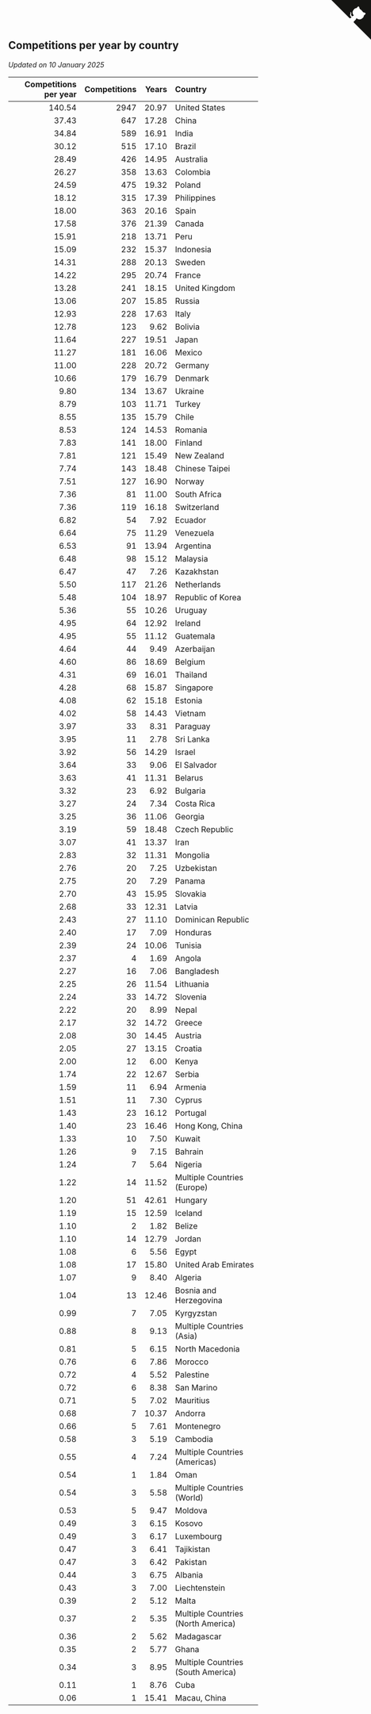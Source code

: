 ## Competitions per year by country

*Updated on 10 January 2025*

| Competitions per year | Competitions | Years | Country |
| ---: | ---: | ---: | :--- |
| 140.54 | 2947 | 20.97 | United States |
| 37.43 | 647 | 17.28 | China |
| 34.84 | 589 | 16.91 | India |
| 30.12 | 515 | 17.10 | Brazil |
| 28.49 | 426 | 14.95 | Australia |
| 26.27 | 358 | 13.63 | Colombia |
| 24.59 | 475 | 19.32 | Poland |
| 18.12 | 315 | 17.39 | Philippines |
| 18.00 | 363 | 20.16 | Spain |
| 17.58 | 376 | 21.39 | Canada |
| 15.91 | 218 | 13.71 | Peru |
| 15.09 | 232 | 15.37 | Indonesia |
| 14.31 | 288 | 20.13 | Sweden |
| 14.22 | 295 | 20.74 | France |
| 13.28 | 241 | 18.15 | United Kingdom |
| 13.06 | 207 | 15.85 | Russia |
| 12.93 | 228 | 17.63 | Italy |
| 12.78 | 123 | 9.62 | Bolivia |
| 11.64 | 227 | 19.51 | Japan |
| 11.27 | 181 | 16.06 | Mexico |
| 11.00 | 228 | 20.72 | Germany |
| 10.66 | 179 | 16.79 | Denmark |
| 9.80 | 134 | 13.67 | Ukraine |
| 8.79 | 103 | 11.71 | Turkey |
| 8.55 | 135 | 15.79 | Chile |
| 8.53 | 124 | 14.53 | Romania |
| 7.83 | 141 | 18.00 | Finland |
| 7.81 | 121 | 15.49 | New Zealand |
| 7.74 | 143 | 18.48 | Chinese Taipei |
| 7.51 | 127 | 16.90 | Norway |
| 7.36 | 81 | 11.00 | South Africa |
| 7.36 | 119 | 16.18 | Switzerland |
| 6.82 | 54 | 7.92 | Ecuador |
| 6.64 | 75 | 11.29 | Venezuela |
| 6.53 | 91 | 13.94 | Argentina |
| 6.48 | 98 | 15.12 | Malaysia |
| 6.47 | 47 | 7.26 | Kazakhstan |
| 5.50 | 117 | 21.26 | Netherlands |
| 5.48 | 104 | 18.97 | Republic of Korea |
| 5.36 | 55 | 10.26 | Uruguay |
| 4.95 | 64 | 12.92 | Ireland |
| 4.95 | 55 | 11.12 | Guatemala |
| 4.64 | 44 | 9.49 | Azerbaijan |
| 4.60 | 86 | 18.69 | Belgium |
| 4.31 | 69 | 16.01 | Thailand |
| 4.28 | 68 | 15.87 | Singapore |
| 4.08 | 62 | 15.18 | Estonia |
| 4.02 | 58 | 14.43 | Vietnam |
| 3.97 | 33 | 8.31 | Paraguay |
| 3.95 | 11 | 2.78 | Sri Lanka |
| 3.92 | 56 | 14.29 | Israel |
| 3.64 | 33 | 9.06 | El Salvador |
| 3.63 | 41 | 11.31 | Belarus |
| 3.32 | 23 | 6.92 | Bulgaria |
| 3.27 | 24 | 7.34 | Costa Rica |
| 3.25 | 36 | 11.06 | Georgia |
| 3.19 | 59 | 18.48 | Czech Republic |
| 3.07 | 41 | 13.37 | Iran |
| 2.83 | 32 | 11.31 | Mongolia |
| 2.76 | 20 | 7.25 | Uzbekistan |
| 2.75 | 20 | 7.29 | Panama |
| 2.70 | 43 | 15.95 | Slovakia |
| 2.68 | 33 | 12.31 | Latvia |
| 2.43 | 27 | 11.10 | Dominican Republic |
| 2.40 | 17 | 7.09 | Honduras |
| 2.39 | 24 | 10.06 | Tunisia |
| 2.37 | 4 | 1.69 | Angola |
| 2.27 | 16 | 7.06 | Bangladesh |
| 2.25 | 26 | 11.54 | Lithuania |
| 2.24 | 33 | 14.72 | Slovenia |
| 2.22 | 20 | 8.99 | Nepal |
| 2.17 | 32 | 14.72 | Greece |
| 2.08 | 30 | 14.45 | Austria |
| 2.05 | 27 | 13.15 | Croatia |
| 2.00 | 12 | 6.00 | Kenya |
| 1.74 | 22 | 12.67 | Serbia |
| 1.59 | 11 | 6.94 | Armenia |
| 1.51 | 11 | 7.30 | Cyprus |
| 1.43 | 23 | 16.12 | Portugal |
| 1.40 | 23 | 16.46 | Hong Kong, China |
| 1.33 | 10 | 7.50 | Kuwait |
| 1.26 | 9 | 7.15 | Bahrain |
| 1.24 | 7 | 5.64 | Nigeria |
| 1.22 | 14 | 11.52 | Multiple Countries (Europe) |
| 1.20 | 51 | 42.61 | Hungary |
| 1.19 | 15 | 12.59 | Iceland |
| 1.10 | 2 | 1.82 | Belize |
| 1.10 | 14 | 12.79 | Jordan |
| 1.08 | 6 | 5.56 | Egypt |
| 1.08 | 17 | 15.80 | United Arab Emirates |
| 1.07 | 9 | 8.40 | Algeria |
| 1.04 | 13 | 12.46 | Bosnia and Herzegovina |
| 0.99 | 7 | 7.05 | Kyrgyzstan |
| 0.88 | 8 | 9.13 | Multiple Countries (Asia) |
| 0.81 | 5 | 6.15 | North Macedonia |
| 0.76 | 6 | 7.86 | Morocco |
| 0.72 | 4 | 5.52 | Palestine |
| 0.72 | 6 | 8.38 | San Marino |
| 0.71 | 5 | 7.02 | Mauritius |
| 0.68 | 7 | 10.37 | Andorra |
| 0.66 | 5 | 7.61 | Montenegro |
| 0.58 | 3 | 5.19 | Cambodia |
| 0.55 | 4 | 7.24 | Multiple Countries (Americas) |
| 0.54 | 1 | 1.84 | Oman |
| 0.54 | 3 | 5.58 | Multiple Countries (World) |
| 0.53 | 5 | 9.47 | Moldova |
| 0.49 | 3 | 6.15 | Kosovo |
| 0.49 | 3 | 6.17 | Luxembourg |
| 0.47 | 3 | 6.41 | Tajikistan |
| 0.47 | 3 | 6.42 | Pakistan |
| 0.44 | 3 | 6.75 | Albania |
| 0.43 | 3 | 7.00 | Liechtenstein |
| 0.39 | 2 | 5.12 | Malta |
| 0.37 | 2 | 5.35 | Multiple Countries (North America) |
| 0.36 | 2 | 5.62 | Madagascar |
| 0.35 | 2 | 5.77 | Ghana |
| 0.34 | 3 | 8.95 | Multiple Countries (South America) |
| 0.11 | 1 | 8.76 | Cuba |
| 0.06 | 1 | 15.41 | Macau, China |


<a href="https://github.com/jonatanklosko/wca_statistics" class="github-corner" aria-label="View source on Github"><svg width="80" height="80" viewBox="0 0 250 250" style="fill:#151513; color:#fff; position: absolute; top: 0; border: 0; right: 0;" aria-hidden="true"><path d="M0,0 L115,115 L130,115 L142,142 L250,250 L250,0 Z"></path><path d="M128.3,109.0 C113.8,99.7 119.0,89.6 119.0,89.6 C122.0,82.7 120.5,78.6 120.5,78.6 C119.2,72.0 123.4,76.3 123.4,76.3 C127.3,80.9 125.5,87.3 125.5,87.3 C122.9,97.6 130.6,101.9 134.4,103.2" fill="currentColor" style="transform-origin: 130px 106px;" class="octo-arm"></path><path d="M115.0,115.0 C114.9,115.1 118.7,116.5 119.8,115.4 L133.7,101.6 C136.9,99.2 139.9,98.4 142.2,98.6 C133.8,88.0 127.5,74.4 143.8,58.0 C148.5,53.4 154.0,51.2 159.7,51.0 C160.3,49.4 163.2,43.6 171.4,40.1 C171.4,40.1 176.1,42.5 178.8,56.2 C183.1,58.6 187.2,61.8 190.9,65.4 C194.5,69.0 197.7,73.2 200.1,77.6 C213.8,80.2 216.3,84.9 216.3,84.9 C212.7,93.1 206.9,96.0 205.4,96.6 C205.1,102.4 203.0,107.8 198.3,112.5 C181.9,128.9 168.3,122.5 157.7,114.1 C157.9,116.9 156.7,120.9 152.7,124.9 L141.0,136.5 C139.8,137.7 141.6,141.9 141.8,141.8 Z" fill="currentColor" class="octo-body"></path></svg></a><style>.github-corner:hover .octo-arm{animation:octocat-wave 560ms ease-in-out}@keyframes octocat-wave{0%,100%{transform:rotate(0)}20%,60%{transform:rotate(-25deg)}40%,80%{transform:rotate(10deg)}}@media (max-width:500px){.github-corner:hover .octo-arm{animation:none}.github-corner .octo-arm{animation:octocat-wave 560ms ease-in-out}}</style>
